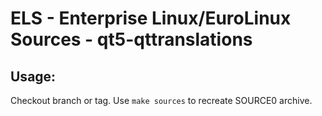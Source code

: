 # ELS - Enterprise Linux/EuroLinux Sources - qt5-qttranslations
 
## Usage:
  Checkout branch or tag. Use `make sources` to recreate  SOURCE0 archive.
